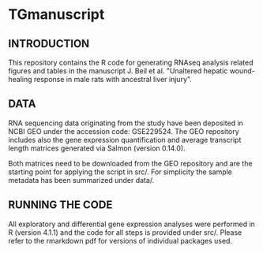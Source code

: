 # TGmanuscript

## INTRODUCTION

This repository contains the R code for generating RNAseq analysis related figures and tables in the manuscript J. Beil et al. "Unaltered hepatic wound-healing response in male rats with ancestral liver injury".

## DATA

RNA sequencing data originating from the study have been deposited in NCBI GEO under the accession code: GSE229524. The GEO repository includes also the gene expression quantification and average transcript length matrices generated via Salmon (version 0.14.0). 

Both matrices need to be downloaded from the GEO repository and are the starting point for applying the script in src/. For simplicity the sample metadata has been summarized under data/.

## RUNNING THE CODE

All exploratory and differential gene expression analyses were performed in R (version 4.1.1) and the code for all steps is provided under src/. Please refer to the rmarkdown pdf for versions of individual packages used.



